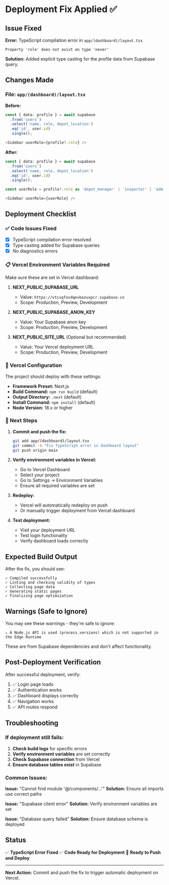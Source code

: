 # Deployment Fix Applied ✅

## Issue Fixed

**Error:** TypeScript compilation error in `app/(dashboard)/layout.tsx`
```
Property 'role' does not exist on type 'never'
```

**Solution:** Added explicit type casting for the profile data from Supabase query.

## Changes Made

### File: `app/(dashboard)/layout.tsx`

**Before:**
```typescript
const { data: profile } = await supabase
  .from('users')
  .select('name, role, depot_location')
  .eq('id', user.id)
  .single();

<Sidebar userRole={profile?.role} />
```

**After:**
```typescript
const { data: profile } = await supabase
  .from('users')
  .select('name, role, depot_location')
  .eq('id', user.id)
  .single();

const userRole = profile?.role as 'depot_manager' | 'inspector' | 'admin' | undefined;

<Sidebar userRole={userRole} />
```

## Deployment Checklist

### ✅ Code Issues Fixed
- [x] TypeScript compilation error resolved
- [x] Type casting added for Supabase queries
- [x] No diagnostics errors

### 📋 Vercel Environment Variables Required

Make sure these are set in Vercel dashboard:

1. **NEXT_PUBLIC_SUPABASE_URL**
   - Value: `https://vtcsqfovdqevbazuxpcr.supabase.co`
   - Scope: Production, Preview, Development

2. **NEXT_PUBLIC_SUPABASE_ANON_KEY**
   - Value: Your Supabase anon key
   - Scope: Production, Preview, Development

3. **NEXT_PUBLIC_SITE_URL** (Optional but recommended)
   - Value: Your Vercel deployment URL
   - Scope: Production, Preview, Development

### 🔧 Vercel Configuration

The project should deploy with these settings:
- **Framework Preset:** Next.js
- **Build Command:** `npm run build` (default)
- **Output Directory:** `.next` (default)
- **Install Command:** `npm install` (default)
- **Node Version:** 18.x or higher

### 🚀 Next Steps

1. **Commit and push the fix:**
   ```bash
   git add app/(dashboard)/layout.tsx
   git commit -m "Fix TypeScript error in dashboard layout"
   git push origin main
   ```

2. **Verify environment variables in Vercel:**
   - Go to Vercel Dashboard
   - Select your project
   - Go to Settings → Environment Variables
   - Ensure all required variables are set

3. **Redeploy:**
   - Vercel will automatically redeploy on push
   - Or manually trigger deployment from Vercel dashboard

4. **Test deployment:**
   - Visit your deployment URL
   - Test login functionality
   - Verify dashboard loads correctly

## Expected Build Output

After the fix, you should see:
```
✓ Compiled successfully
✓ Linting and checking validity of types
✓ Collecting page data
✓ Generating static pages
✓ Finalizing page optimization
```

## Warnings (Safe to Ignore)

You may see these warnings - they're safe to ignore:
```
⚠ A Node.js API is used (process.versions) which is not supported in the Edge Runtime
```

These are from Supabase dependencies and don't affect functionality.

## Post-Deployment Verification

After successful deployment, verify:
1. ✅ Login page loads
2. ✅ Authentication works
3. ✅ Dashboard displays correctly
4. ✅ Navigation works
5. ✅ API routes respond

## Troubleshooting

### If deployment still fails:

1. **Check build logs** for specific errors
2. **Verify environment variables** are set correctly
3. **Check Supabase connection** from Vercel
4. **Ensure database tables exist** in Supabase

### Common Issues:

**Issue:** "Cannot find module '@/components/...'"
**Solution:** Ensure all imports use correct paths

**Issue:** "Supabase client error"
**Solution:** Verify environment variables are set

**Issue:** "Database query failed"
**Solution:** Ensure database schema is deployed

## Status

✅ **TypeScript Error Fixed**
✅ **Code Ready for Deployment**
🚀 **Ready to Push and Deploy**

---

**Next Action:** Commit and push the fix to trigger automatic deployment on Vercel.
